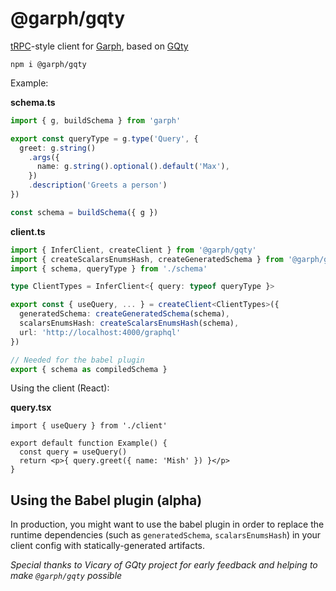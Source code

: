# @garph/gqty

[tRPC](https://github.com/trpc/trpc)-style client for [Garph](https://github.com/stepci/garph), based on [GQty](https://github.com/gqty-dev/gqty)

```
npm i @garph/gqty
```

Example:

**schema.ts**

```ts
import { g, buildSchema } from 'garph'

export const queryType = g.type('Query', {
  greet: g.string()
    .args({
      name: g.string().optional().default('Max'),
    })
    .description('Greets a person')
})

const schema = buildSchema({ g })
```

**client.ts**

```ts
import { InferClient, createClient } from '@garph/gqty'
import { createScalarsEnumsHash, createGeneratedSchema } from '@garph/gqty/dist/utils'
import { schema, queryType } from './schema'

type ClientTypes = InferClient<{ query: typeof queryType }>

export const { useQuery, ... } = createClient<ClientTypes>({
  generatedSchema: createGeneratedSchema(schema),
  scalarsEnumsHash: createScalarsEnumsHash(schema),
  url: 'http://localhost:4000/graphql'
})

// Needed for the babel plugin
export { schema as compiledSchema }
```

Using the client (React):

**query.tsx**

```tsx
import { useQuery } from './client'

export default function Example() {
  const query = useQuery()
  return <p>{ query.greet({ name: 'Mish' }) }</p>
}
```

## Using the Babel plugin (alpha)

In production, you might want to use the babel plugin in order to replace the runtime dependencies (such as `generatedSchema`, `scalarsEnumsHash`) in your client config with statically-generated artifacts.

*Special thanks to Vicary of GQty project for early feedback and helping to make `@garph/gqty` possible*
